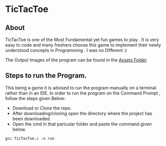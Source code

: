 # TicTacToe

## About 

TicTacToe is one of the Most Fundamental yet fun games to play . It is very easy to code and many freshers choose this game to implement their newly understood concepts in Programming . I was no Different :)

The Output Images of the program can be found in the <a href="https://github.com/BhakeSart/TicTacToe/tree/main/assests">Assets Folder</a>

## Steps to run the Program.

This being a game it is advised to run the program manually on a terminal rather than in an IDE. In order to run the program on the Command Prompt , follow the steps given Below:

- Download or Clone the repo.
- After downloading/cloning open the directory where the project has been downloaded.
- Open the cmd in that paricular folder and paste the command given below.
```
gcc TicTacToe.c -o run
```


